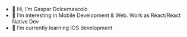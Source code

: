 - 👋 Hi, I’m Gaspar Dolcemascolo
- 👀 I’m interesting in Mobile Development & Web. Work as React/React Native Dev
- 🌱 I’m currently learning IOS development

<!---
gasparnd/gasparnd is a ✨ special ✨ repository because its `README.md` (this file) appears on your GitHub profile.
You can click the Preview link to take a look at your changes.
--->
